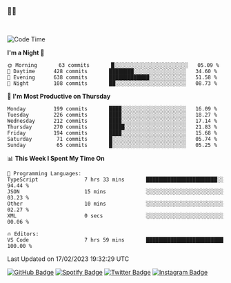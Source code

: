 ### 🤙🍺

<!-- <a href="https://github-readme-stats.vercel.app/api?username=hzak2xx&count_private=true&show_icons=true&theme=dracula">
  <img align="center" src="https://github-readme-stats.vercel.app/api?username=hzak2xx&count_private=true&show_icons=true&theme=dracula" />
</a>
</br> -->
</br>

<!--START_SECTION:waka-->
![Code Time](http://img.shields.io/badge/Code%20Time-2%2C175%20hrs%2032%20mins-blue)

**I'm a Night 🦉** 

```text
🌞 Morning       63 commits       █░░░░░░░░░░░░░░░░░░░░░░░░   05.09 % 
🌆 Daytime      428 commits       ████████░░░░░░░░░░░░░░░░░   34.60 % 
🌃 Evening      638 commits       █████████████░░░░░░░░░░░░   51.58 % 
🌙 Night        108 commits       ██░░░░░░░░░░░░░░░░░░░░░░░   08.73 % 

```
📅 **I'm Most Productive on Thursday** 

```text
Monday         199 commits       ████░░░░░░░░░░░░░░░░░░░░░   16.09 % 
Tuesday        226 commits       ████░░░░░░░░░░░░░░░░░░░░░   18.27 % 
Wednesday      212 commits       ████░░░░░░░░░░░░░░░░░░░░░   17.14 % 
Thursday       270 commits       █████░░░░░░░░░░░░░░░░░░░░   21.83 % 
Friday         194 commits       ████░░░░░░░░░░░░░░░░░░░░░   15.68 % 
Saturday        71 commits       █░░░░░░░░░░░░░░░░░░░░░░░░   05.74 % 
Sunday          65 commits       █░░░░░░░░░░░░░░░░░░░░░░░░   05.25 % 

```


📊 **This Week I Spent My Time On** 

```text
💬 Programming Languages: 
TypeScript               7 hrs 33 mins       ███████████████████████░░   94.44 % 
JSON                     15 mins             ░░░░░░░░░░░░░░░░░░░░░░░░░   03.23 % 
Other                    10 mins             ░░░░░░░░░░░░░░░░░░░░░░░░░   02.27 % 
XML                      0 secs              ░░░░░░░░░░░░░░░░░░░░░░░░░   00.06 % 

🔥 Editors: 
VS Code                  7 hrs 59 mins       █████████████████████████   100.00 % 

```


 Last Updated on 17/02/2023 19:32:29 UTC
<!--END_SECTION:waka-->

[![GitHub Badge](https://img.shields.io/badge/GitHub-100000?style=for-the-badge&logo=github&logoColor=white)](https://github.com/hzak2xx)
[![Spotify Badge](https://img.shields.io/badge/Spotify-1ED760?&style=for-the-badge&logo=spotify&logoColor=white)](https://open.spotify.com/user/uf90s6sbbh75a1mt44clkhkvf)
[![Twitter Badge](https://img.shields.io/badge/Twitter-1DA1F2?style=for-the-badge&logo=twitter&logoColor=white)](https://twitter.com/hzak2xx)
[![Instagram Badge](https://img.shields.io/badge/Instagram-E4405F?style=for-the-badge&logo=instagram&logoColor=white)](https://www.instagram.com/hzak2xx/)
